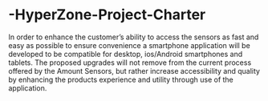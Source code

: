 # -HyperZone-Project-Charter
In order to enhance the customer’s ability to access the sensors as fast and easy as possible to ensure convenience a smartphone application will be developed to be compatible for desktop, ios/Android smartphones and tablets. The proposed upgrades will not remove from the current process offered by the Amount Sensors, but rather increase accessibility and quality by enhancing the products experience and utility through use of the application.
